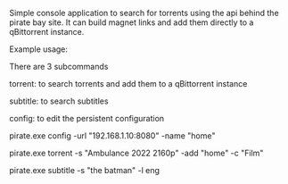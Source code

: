 Simple console application to search for torrents using the api behind the pirate bay site.
It can build magnet links and add them directly to a qBittorrent instance.

Example usage:

There are 3 subcommands

torrent: to search torrents and add them to a qBittorrent instance

subtitle: to search subtitles

config: to edit the persistent configuration


pirate.exe config -url "192.168.1.10:8080" -name "home"

pirate.exe torrent -s "Ambulance 2022 2160p" -add "home" -c "Film"

pirate.exe subtitle -s "the batman" -l eng


